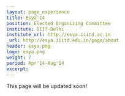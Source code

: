 ```yaml
---
layout: page_experience
title: Esya'14
position: Elected Organizing Committee
institute: IIIT-Delhi
institute_url: http://esya.iiitd.ac.in
_url: http://esya.iiitd.edu.in/page/about
header: esya.png
logo: esya.png
weight: 7
period: Apr'14-Aug'14
excerpt: 
---
```

This page will be updated soon!